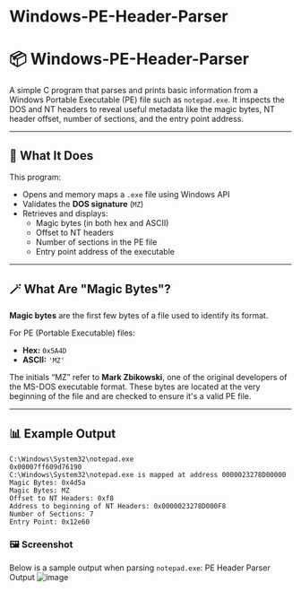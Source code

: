# Windows-PE-Header-Parser

# 📦 Windows-PE-Header-Parser

A simple C program that parses and prints basic information from a Windows Portable Executable (PE) file such as `notepad.exe`. It inspects the DOS and NT headers to reveal useful metadata like the magic bytes, NT header offset, number of sections, and the entry point address.

---

## 🧠 What It Does

This program:
- Opens and memory maps a `.exe` file using Windows API
- Validates the **DOS signature** (`MZ`)
- Retrieves and displays:
  - Magic bytes (in both hex and ASCII)
  - Offset to NT headers
  - Number of sections in the PE file
  - Entry point address of the executable

---

## 🪄 What Are "Magic Bytes"?

**Magic bytes** are the first few bytes of a file used to identify its format.

For PE (Portable Executable) files:
- **Hex:** `0x5A4D`
- **ASCII:** `'MZ'`

The initials “MZ” refer to **Mark Zbikowski**, one of the original developers of the MS-DOS executable format. These bytes are located at the very beginning of the file and are checked to ensure it's a valid PE file.

---

## 📊 Example Output

```text
C:\Windows\System32\notepad.exe
0x00007ff609d76190
C:\Windows\System32\notepad.exe is mapped at address 0000023278D00000
Magic Bytes: 0x4d5a
Magic Bytes: MZ
Offset to NT Headers: 0xf8
Address to beginning of NT Headers: 0x0000023278D000F8
Number of Sections: 7
Entry Point: 0x12e60
```

### 🖼️ Screenshot
Below is a sample output when parsing `notepad.exe`: PE Header Parser Output ![image](https://github.com/user-attachments/assets/d41381f9-068f-44c6-8ae5-b05f33136084)

